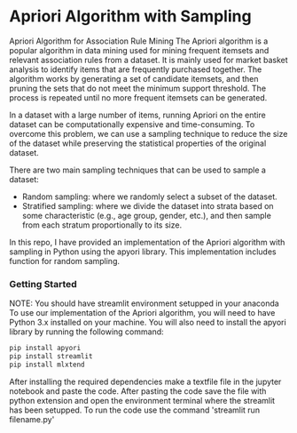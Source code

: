 # Apriori Algorithm with Sampling

Apriori Algorithm for Association Rule Mining
The Apriori algorithm is a popular algorithm in data mining used for mining frequent itemsets and relevant association rules from a dataset. It is mainly used for market basket analysis to identify items that are frequently purchased together. The algorithm works by generating a set of candidate itemsets, and then pruning the sets that do not meet the minimum support threshold. The process is repeated until no more frequent itemsets can be generated.

In a dataset with a large number of items, running Apriori on the entire dataset can be computationally expensive and time-consuming. To overcome this problem, we can use a sampling technique to reduce the size of the dataset while preserving the statistical properties of the original dataset.

There are two main sampling techniques that can be used to sample a dataset:
- Random sampling: where we randomly select a subset of the dataset.
- Stratified sampling: where we divide the dataset into strata based on some characteristic (e.g., age group, gender, etc.), and then sample from each stratum proportionally to its size.

In this repo, I have provided an implementation of the Apriori algorithm with sampling in Python using the apyori library. This implementation includes function for random sampling.

### Getting Started
NOTE: You should have streamlit environment setupped in your anaconda
To use our implementation of the Apriori algorithm, you will need to have Python 3.x installed on your machine. You will also need to install the apyori library by running the following command:
```python
pip install apyori
pip install streamlit
pip install mlxtend
```

After installing the required dependencies make a textfile file in the jupyter notebook and paste the code.
After pasting the code save the file with python extension and open the environment terminal where the streamlit has been setupped.
To run the code use the command 'streamlit run filename.py'
